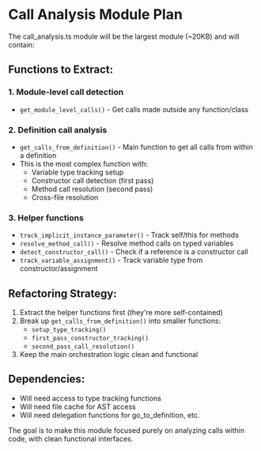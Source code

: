 # Call Analysis Module Plan

The call_analysis.ts module will be the largest module (~20KB) and will contain:

## Functions to Extract:

### 1. Module-level call detection
- `get_module_level_calls()` - Get calls made outside any function/class

### 2. Definition call analysis  
- `get_calls_from_definition()` - Main function to get all calls from within a definition
- This is the most complex function with:
  - Variable type tracking setup
  - Constructor call detection (first pass)
  - Method call resolution (second pass)
  - Cross-file resolution

### 3. Helper functions
- `track_implicit_instance_parameter()` - Track self/this for methods
- `resolve_method_call()` - Resolve method calls on typed variables
- `detect_constructor_call()` - Check if a reference is a constructor call
- `track_variable_assignment()` - Track variable type from constructor/assignment

## Refactoring Strategy:

1. Extract the helper functions first (they're more self-contained)
2. Break up `get_calls_from_definition()` into smaller functions:
   - `setup_type_tracking()` 
   - `first_pass_constructor_tracking()`
   - `second_pass_call_resolution()`
3. Keep the main orchestration logic clean and functional

## Dependencies:
- Will need access to type tracking functions
- Will need file cache for AST access
- Will need delegation functions for go_to_definition, etc.

The goal is to make this module focused purely on analyzing calls within code, with clean functional interfaces.